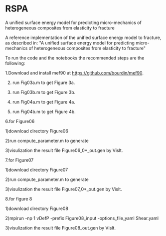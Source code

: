 # RSPA
A unified surface energy model for predicting micro-mechanics of heterogeneous composites from elasticity to fracture

A reference implementation of the unified surface energy model to fracture, as described in:  "A unified surface energy model for predicting micro-mechanics of heterogeneous composites from elasticity to fracture" 

To run the code and the notebooks the recommended steps are the following:

 1.Download and install mef90 at https://github.com/bourdin/mef90.
 
 2. run Fig03a.m to get Figure 3a.

 3. run Fig03b.m to get Figure 3b.

 4. run Fig04a.m to get Figure 4a.

 5. run Fig04b.m to get Figure 4b.

 6.for Figure06

  1)download directory Figure06
  
  2)run compute_parameter.m to generate 
  
  3)visulization the result file Figure06_0*_out.gen by Vislt.

 7.for Figure07
  
  1)download directory Figure07
  
  2)run compute_parameter.m to generate 
  
  3)visulization the result file Figure07_0*_out.gen by Vislt.

 8.for figure 8 
 
   1)download directory Figure08
  
   2)mpirun -np 1 vDefP -prefix Figure08_input -options_file_yaml Shear.yaml
   
   3)visulization the result file Figure08_out.gen by Vislt.
